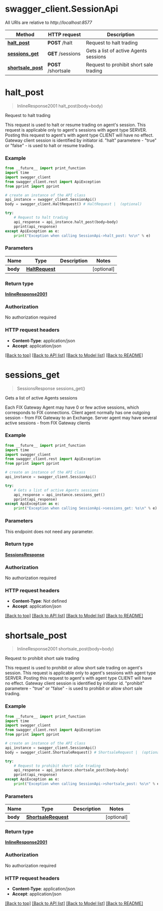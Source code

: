 # swagger_client.SessionApi

All URIs are relative to *http://localhost:8577*

Method | HTTP request | Description
------------- | ------------- | -------------
[**halt_post**](SessionApi.md#halt_post) | **POST** /halt | Request to halt trading
[**sessions_get**](SessionApi.md#sessions_get) | **GET** /sessions | Gets a list of active Agents sessions
[**shortsale_post**](SessionApi.md#shortsale_post) | **POST** /shortsale | Request to prohibit short sale trading

# **halt_post**
> InlineResponse2001 halt_post(body=body)

Request to halt trading

This request is used to halt or resume trading on agent's session. This request is applicable only to agent's sessions with agent type SERVER. Posting this request to agent's with agent type CLIENT will have no effect. Gateway client session is identified by initiator id. \"halt\" parametere - \"true\" or \"false\" - is used to halt or resume trading.

### Example
```python
from __future__ import print_function
import time
import swagger_client
from swagger_client.rest import ApiException
from pprint import pprint

# create an instance of the API class
api_instance = swagger_client.SessionApi()
body = swagger_client.HaltRequest() # HaltRequest |  (optional)

try:
    # Request to halt trading
    api_response = api_instance.halt_post(body=body)
    pprint(api_response)
except ApiException as e:
    print("Exception when calling SessionApi->halt_post: %s\n" % e)
```

### Parameters

Name | Type | Description  | Notes
------------- | ------------- | ------------- | -------------
 **body** | [**HaltRequest**](HaltRequest.md)|  | [optional] 

### Return type

[**InlineResponse2001**](InlineResponse2001.md)

### Authorization

No authorization required

### HTTP request headers

 - **Content-Type**: application/json
 - **Accept**: application/json

[[Back to top]](#) [[Back to API list]](../README.md#documentation-for-api-endpoints) [[Back to Model list]](../README.md#documentation-for-models) [[Back to README]](../README.md)

# **sessions_get**
> SessionsResponse sessions_get()

Gets a list of active Agents sessions

Each FIX Gateway Agent may have 0 or few active sessions, which corresponds to FIX connections.   Client agent normally has one outgoing session - from FIX Gateway to an Exchange.   Server agent may have several active sessions - from FIX Gateway clients

### Example
```python
from __future__ import print_function
import time
import swagger_client
from swagger_client.rest import ApiException
from pprint import pprint

# create an instance of the API class
api_instance = swagger_client.SessionApi()

try:
    # Gets a list of active Agents sessions
    api_response = api_instance.sessions_get()
    pprint(api_response)
except ApiException as e:
    print("Exception when calling SessionApi->sessions_get: %s\n" % e)
```

### Parameters
This endpoint does not need any parameter.

### Return type

[**SessionsResponse**](SessionsResponse.md)

### Authorization

No authorization required

### HTTP request headers

 - **Content-Type**: Not defined
 - **Accept**: application/json

[[Back to top]](#) [[Back to API list]](../README.md#documentation-for-api-endpoints) [[Back to Model list]](../README.md#documentation-for-models) [[Back to README]](../README.md)

# **shortsale_post**
> InlineResponse2001 shortsale_post(body=body)

Request to prohibit short sale trading

This request is used to prohibit or allow short sale trading on agent's session. This request is applicable only to agent's sessions with agent type SERVER. Posting this request to agent's with agent type CLIENT will have no effect. Gateway client session is identified by initiator id. \"prohibit\" parametere - \"true\" or \"false\" - is used to prohibit or allow short sale trading.

### Example
```python
from __future__ import print_function
import time
import swagger_client
from swagger_client.rest import ApiException
from pprint import pprint

# create an instance of the API class
api_instance = swagger_client.SessionApi()
body = swagger_client.ShortsaleRequest() # ShortsaleRequest |  (optional)

try:
    # Request to prohibit short sale trading
    api_response = api_instance.shortsale_post(body=body)
    pprint(api_response)
except ApiException as e:
    print("Exception when calling SessionApi->shortsale_post: %s\n" % e)
```

### Parameters

Name | Type | Description  | Notes
------------- | ------------- | ------------- | -------------
 **body** | [**ShortsaleRequest**](ShortsaleRequest.md)|  | [optional] 

### Return type

[**InlineResponse2001**](InlineResponse2001.md)

### Authorization

No authorization required

### HTTP request headers

 - **Content-Type**: application/json
 - **Accept**: application/json

[[Back to top]](#) [[Back to API list]](../README.md#documentation-for-api-endpoints) [[Back to Model list]](../README.md#documentation-for-models) [[Back to README]](../README.md)

